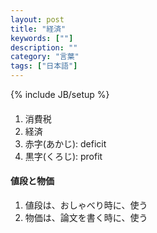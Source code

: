 ```yaml
---
layout: post
title: "経済"
keywords: [""]
description: ""
category: "言葉"
tags: ["日本語"]
---
```

{% include JB/setup %}

####
1. 消費税
2. 経済
3. 赤字(あかじ): deficit
4. 黒字(くろじ): profit



#### 値段と物価
1. 値段は、おしゃべり時に、使う
2. 物価は、論文を書く時に、使う
